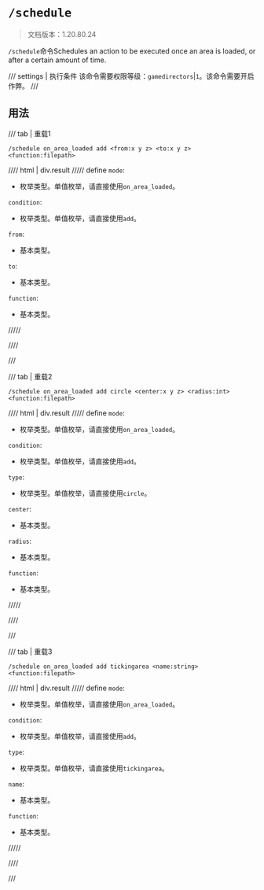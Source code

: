 # `/schedule`

> 文档版本：1.20.80.24

`/schedule`命令Schedules an action to be executed once an area is loaded, or after a certain amount of time.

/// settings | 执行条件
该命令需要权限等级：`gamedirectors`|`1`。该命令需要开启作弊。
///

## 用法

/// tab | 重载1
```mcfunction
/schedule on_area_loaded add <from:x y z> <to:x y z> <function:filepath>
```

//// html | div.result
///// define
`mode`: <!-- md:samp ScheduleActionOnAreaLoaded -->

- 枚举类型。单值枚举，请直接使用`on_area_loaded`。

`condition`: <!-- md:samp RequestAction -->

- 枚举类型。单值枚举，请直接使用`add`。

`from`: <!-- md:samp x y z -->

- 基本类型。

`to`: <!-- md:samp x y z -->

- 基本类型。

`function`: <!-- md:samp filepath -->

- 基本类型。


/////

////

///

/// tab | 重载2
```mcfunction
/schedule on_area_loaded add circle <center:x y z> <radius:int> <function:filepath>
```

//// html | div.result
///// define
`mode`: <!-- md:samp ScheduleActionOnAreaLoaded -->

- 枚举类型。单值枚举，请直接使用`on_area_loaded`。

`condition`: <!-- md:samp RequestAction -->

- 枚举类型。单值枚举，请直接使用`add`。

`type`: <!-- md:samp CircleArea -->

- 枚举类型。单值枚举，请直接使用`circle`。

`center`: <!-- md:samp x y z -->

- 基本类型。

`radius`: <!-- md:samp int -->

- 基本类型。

`function`: <!-- md:samp filepath -->

- 基本类型。


/////

////

///

/// tab | 重载3
```mcfunction
/schedule on_area_loaded add tickingarea <name:string> <function:filepath>
```

//// html | div.result
///// define
`mode`: <!-- md:samp ScheduleActionOnAreaLoaded -->

- 枚举类型。单值枚举，请直接使用`on_area_loaded`。

`condition`: <!-- md:samp RequestAction -->

- 枚举类型。单值枚举，请直接使用`add`。

`type`: <!-- md:samp TickingArea -->

- 枚举类型。单值枚举，请直接使用`tickingarea`。

`name`: <!-- md:samp string -->

- 基本类型。

`function`: <!-- md:samp filepath -->

- 基本类型。


/////

////

///
